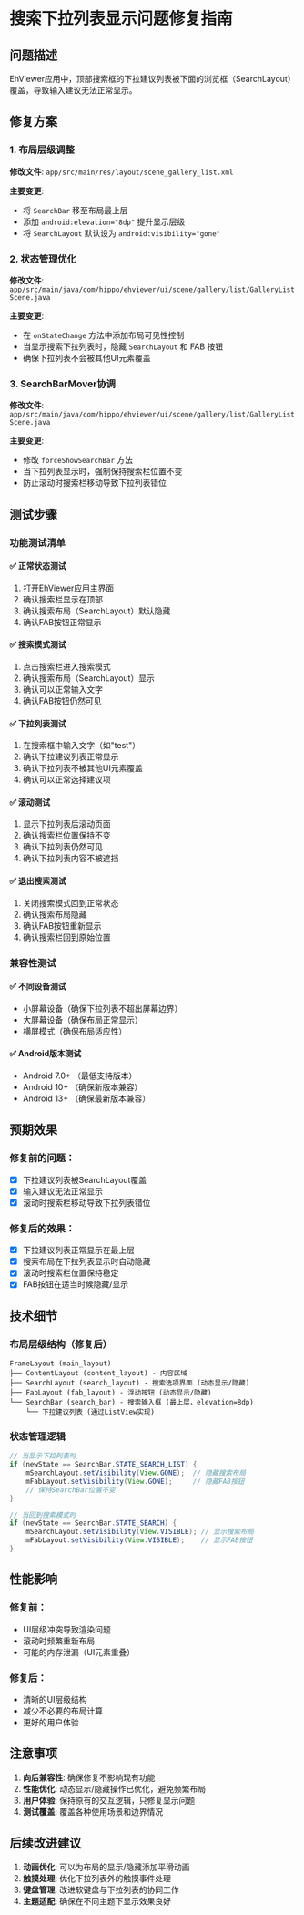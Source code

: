 # 搜索下拉列表显示问题修复指南

## 问题描述
EhViewer应用中，顶部搜索框的下拉建议列表被下面的浏览框（SearchLayout）覆盖，导致输入建议无法正常显示。

## 修复方案

### 1. 布局层级调整
**修改文件**: `app/src/main/res/layout/scene_gallery_list.xml`

**主要变更**:
- 将 `SearchBar` 移至布局最上层
- 添加 `android:elevation="8dp"` 提升显示层级
- 将 `SearchLayout` 默认设为 `android:visibility="gone"`

### 2. 状态管理优化
**修改文件**: `app/src/main/java/com/hippo/ehviewer/ui/scene/gallery/list/GalleryListScene.java`

**主要变更**:
- 在 `onStateChange` 方法中添加布局可见性控制
- 当显示搜索下拉列表时，隐藏 `SearchLayout` 和 FAB 按钮
- 确保下拉列表不会被其他UI元素覆盖

### 3. SearchBarMover协调
**修改文件**: `app/src/main/java/com/hippo/ehviewer/ui/scene/gallery/list/GalleryListScene.java`

**主要变更**:
- 修改 `forceShowSearchBar` 方法
- 当下拉列表显示时，强制保持搜索栏位置不变
- 防止滚动时搜索栏移动导致下拉列表错位

## 测试步骤

### 功能测试清单

#### ✅ 正常状态测试
1. 打开EhViewer应用主界面
2. 确认搜索栏显示在顶部
3. 确认搜索布局（SearchLayout）默认隐藏
4. 确认FAB按钮正常显示

#### ✅ 搜索模式测试
1. 点击搜索栏进入搜索模式
2. 确认搜索布局（SearchLayout）显示
3. 确认可以正常输入文字
4. 确认FAB按钮仍然可见

#### ✅ 下拉列表测试
1. 在搜索框中输入文字（如"test"）
2. 确认下拉建议列表正常显示
3. 确认下拉列表不被其他UI元素覆盖
4. 确认可以正常选择建议项

#### ✅ 滚动测试
1. 显示下拉列表后滚动页面
2. 确认搜索栏位置保持不变
3. 确认下拉列表仍然可见
4. 确认下拉列表内容不被遮挡

#### ✅ 退出搜索测试
1. 关闭搜索模式回到正常状态
2. 确认搜索布局隐藏
3. 确认FAB按钮重新显示
4. 确认搜索栏回到原始位置

### 兼容性测试

#### ✅ 不同设备测试
- 小屏幕设备（确保下拉列表不超出屏幕边界）
- 大屏幕设备（确保布局正常显示）
- 横屏模式（确保布局适应性）

#### ✅ Android版本测试
- Android 7.0+ （最低支持版本）
- Android 10+ （确保新版本兼容）
- Android 13+ （确保最新版本兼容）

## 预期效果

### 修复前的问题：
- [x] 下拉建议列表被SearchLayout覆盖
- [x] 输入建议无法正常显示
- [x] 滚动时搜索栏移动导致下拉列表错位

### 修复后的效果：
- [x] 下拉建议列表正常显示在最上层
- [x] 搜索布局在下拉列表显示时自动隐藏
- [x] 滚动时搜索栏位置保持稳定
- [x] FAB按钮在适当时候隐藏/显示

## 技术细节

### 布局层级结构（修复后）
```
FrameLayout (main_layout)
├── ContentLayout (content_layout) - 内容区域
├── SearchLayout (search_layout) - 搜索选项界面 (动态显示/隐藏)
├── FabLayout (fab_layout) - 浮动按钮 (动态显示/隐藏)
└── SearchBar (search_bar) - 搜索输入框 (最上层，elevation=8dp)
    └── 下拉建议列表 (通过ListView实现)
```

### 状态管理逻辑
```java
// 当显示下拉列表时
if (newState == SearchBar.STATE_SEARCH_LIST) {
    mSearchLayout.setVisibility(View.GONE);  // 隐藏搜索布局
    mFabLayout.setVisibility(View.GONE);     // 隐藏FAB按钮
    // 保持SearchBar位置不变
}

// 当回到搜索模式时
if (newState == SearchBar.STATE_SEARCH) {
    mSearchLayout.setVisibility(View.VISIBLE); // 显示搜索布局
    mFabLayout.setVisibility(View.VISIBLE);    // 显示FAB按钮
}
```

## 性能影响

### 修复前：
- UI层级冲突导致渲染问题
- 滚动时频繁重新布局
- 可能的内存泄漏（UI元素重叠）

### 修复后：
- 清晰的UI层级结构
- 减少不必要的布局计算
- 更好的用户体验

## 注意事项

1. **向后兼容性**: 确保修复不影响现有功能
2. **性能优化**: 动态显示/隐藏操作已优化，避免频繁布局
3. **用户体验**: 保持原有的交互逻辑，只修复显示问题
4. **测试覆盖**: 覆盖各种使用场景和边界情况

## 后续改进建议

1. **动画优化**: 可以为布局的显示/隐藏添加平滑动画
2. **触摸处理**: 优化下拉列表外的触摸事件处理
3. **键盘管理**: 改进软键盘与下拉列表的协同工作
4. **主题适配**: 确保在不同主题下显示效果良好

